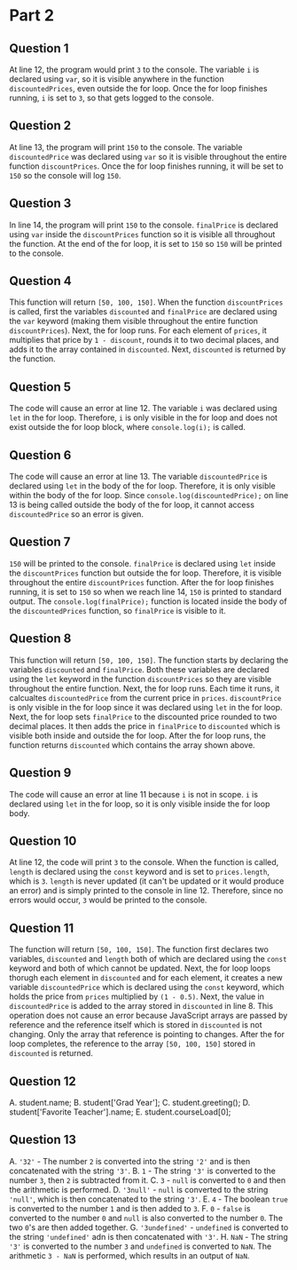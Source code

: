 # Part 2

## Question 1

At line 12, the program would print `3` to the console. The variable `i` is declared using `var`, so it is visible anywhere in the function `discountedPrices`, even outside the for loop. Once the for loop finishes running, `i` is set to `3`, so that gets logged to the console.

## Question 2

At line 13, the program will print `150` to the console. The variable `discountedPrice` was declared using `var` so it is visible throughout the entire function `discountPrices`. Once the for loop finishes running, it will be set to `150` so the console will log `150`.

## Question 3

In line 14, the program will print `150` to the console. `finalPrice` is declared using `var` inside the `discountPrices` function so it is visible all throughout the function. At the end of the for loop, it is set to `150` so `150` will be printed to the console.

## Question 4

This function will return `[50, 100, 150]`. When the function `discountPrices` is called, first the variables `discounted` and `finalPrice` are declared using the `var` keyword (making them visible throughout the entire function `discountPrices`). Next, the for loop runs. For each element of `prices`, it multiplies that price by `1 - discount`, rounds it to two decimal places, and adds it to the array contained in `discounted`. Next, `discounted` is returned by the function.

## Question 5

The code will cause an error at line 12. The variable `i` was declared using `let` in the for loop. Therefore, `i` is only visible in the for loop and does not exist outside the for loop block, where `console.log(i);` is called. 

## Question 6

The code will cause an error at line 13. The variable `discountedPrice` is declared using `let` in the body of the for loop. Therefore, it is only visible within the body of the for loop. Since `console.log(discountedPrice);` on line 13 is being called outside the body of the for loop, it cannot access `discountedPrice` so an error is given.

## Question 7

`150` will be printed to the console. `finalPrice` is declared using `let` inside the `discountPrices` function but outside the for loop. Therefore, it is visible throughout the entire `discountPrices` function. After the for loop finishes running, it is set to `150` so when we reach line 14, `150` is printed to standard output. The `console.log(finalPrice);` function is located inside the body of the `discountedPrices` function, so `finalPrice` is visible to it. 

## Question 8

This function will return `[50, 100, 150]`. The function starts by declaring the variables `discounted` and `finalPrice`. Both these variables are declared using the `let` keyword in the function `discountPrices` so they are visible throughout the entire function. Next, the for loop runs. Each time it runs, it calcualtes `discountedPrice` from the current price in `prices`. `discountPrice` is only visible in the for loop since it was declared using `let` in the for loop. Next, the for loop sets `finalPrice` to the discounted price rounded to two decimal places. It then adds the price in `finalPrice` to `discounted` which is visible both inside and outside the for loop. After the for loop runs, the function returns `discounted` which contains the array shown above.

## Question 9

The code will cause an error at line 11 because `i` is not in scope. `i` is declared using `let` in the for loop, so it is only visible inside the for loop body.

## Question 10

At line 12, the code will print `3` to the console. When the function is called, `length` is declared using the `const` keyword and is set to `prices.length`, which is `3`. `length` is never updated (it can't be updated or it would produce an error) and is simply printed to the console in line 12. Therefore, since no errors would occur, `3` would be printed to the console. 

## Question 11

The function will return `[50, 100, 150]`. The function first declares two variables, `discounted` and `length` both of which are declared using the `const` keyword and both of which cannot be updated. Next, the for loop loops thorugh each element in `discounted` and for each element, it creates a new variable `discountedPrice` which is declared using the `const` keyword, which holds the price from `prices` multiplied by `(1 - 0.5)`. Next, the value in `discountedPrice` is added to the array stored in `discounted` in line 8. This operation does not cause an error because JavaScript arrays are passed by reference and the reference itself which is stored in `discounted` is not changing. Only the array that reference is pointing to changes. After the for loop completes, the reference to the array `[50, 100, 150]` stored in `discounted` is returned.

## Question 12

A. student.name;
B. student['Grad Year'];
C. student.greeting();
D. student['Favorite Teacher'].name;
E. student.courseLoad[0];

## Question 13

A. `'32'` - The number `2` is converted into the string `'2'` and is then concatenated with the string `'3'`.
B. `1` - The string `'3'` is converted to the number `3`, then `2` is subtracted from it.
C. `3` - `null` is converted to `0` and then the arithmetic is performed.
D. `'3null'` - `null` is converted to the string `'null'`, which is then concatenated to the string `'3'`.
E. `4` - The boolean `true` is converted to the number `1` and is then added to `3`.
F. `0` - `false` is converted to the number `0` and `null` is also converted to the number `0`. The two `0`'s are then added together.
G. `'3undefined'` - `undefined` is converted to the string `'undefined'` adn is then concatenated with `'3'`.
H. `NaN` - The string `'3'` is converted to the number `3` and `undefined` is converted to `NaN`. The arithmetic `3 - NaN` is performed, which results in an output of `NaN`.


